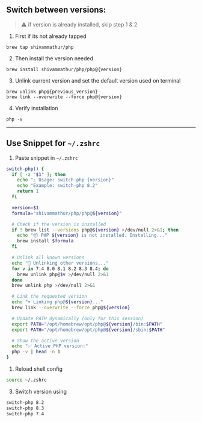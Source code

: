 ## Switch between versions:
> ⚠️ if version is already installed, skip step 1 & 2
1. First if its not already tapped
```terminal
brew tap shivammathur/php
```
2. Then install the version needed
```terminal
brew install shivammathur/php/php@{version}
```
3. Unlink current version and set the default version used on terminal 
```terminal
brew unlink php@{previous_version}
brew link --overwrite --force php@{version}
```
4. Verify installation
```terminal
php -v
```

---
## Use Snippet for `~/.zshrc`
1. Paste snippet in `~/.zshrc`
```sh
switch-php() {
  if [ -z "$1" ]; then
    echo "⚠️ Usage: switch-php {version}"
    echo "Example: switch-php 8.2"
    return 1
  fi

  version=$1
  formula="shivammathur/php/php@${version}"

  # Check if the version is installed
  if ! brew list --versions php@${version} >/dev/null 2>&1; then
    echo "📦 PHP ${version} is not installed. Installing..."
    brew install $formula
  fi

  # Unlink all known versions
  echo "🔗 Unlinking other versions..."
  for v in 7.4 8.0 8.1 8.2 8.3 8.4; do
    brew unlink php@$v >/dev/null 2>&1
  done
  brew unlink php >/dev/null 2>&1

  # Link the requested version
  echo "➡️ Linking php@${version}..."
  brew link --overwrite --force php@${version}

  # Update PATH dynamically (only for this session)
  export PATH="/opt/homebrew/opt/php@${version}/bin:$PATH"
  export PATH="/opt/homebrew/opt/php@${version}/sbin:$PATH"

  # Show the active version
  echo "✅ Active PHP version:"
  php -v | head -n 1
}
```
1. Reload shell config
```sh
source ~/.zshrc
```
3. Switch version using
```sh
switch-php 8.2
switch-php 8.3
switch-php 7.4
```